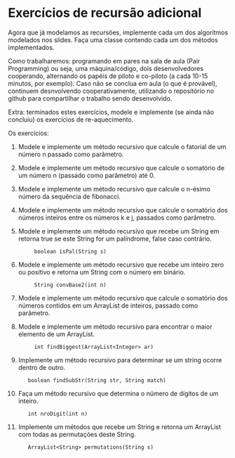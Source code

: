 # Exercícios de recursão adicional

Agora que já modelamos as recursões, implemente cada um dos algorítmos modelados nos slides.
Faça uma classe contendo cada um dos métodos implementados.

Como trabalharemos: programando em pares na sala de aula (Pair Programming) ou seja, uma máquina/código, dois desenvolvedores cooperando, alternando os papéis de piloto e co-piloto (a cada 10-15 minutos, por exemplo). Caso não se conclua em aula (o que é provável), continuem desnvolvendo cooperativamente, utilizando o repositório no github para compartilhar o trabalho sendo desenvolvido.

Extra: terminados estes exercícios, modele e implemente (se ainda não concluiu) os exercícios de re-aquecimento.


Os exercícios:

1. Modele e implemente um método recursivo que calcule o fatorial de um número n passado como parâmetro.

1. Modele e implemente um método recursivo que calcule o somatório de um número n (passado como parâmetro) até 0.

1. Modele e implemente um método recursivo que calcule o n-ésimo número da sequência de fibonacci.

1. Modele e implemente um método recursivo que calcule o somatório dos números inteiros entre os números k e j, passados como parâmetro.

1. Modele e implemente um método recursivo que recebe um String em retorna true se este String for um palíndrome, false caso contrário.
    ``` 
         boolean isPal(String s) 
    ```
1. Modele e implemente um método recursivo que recebe um inteiro zero ou positivo e retorna um String com o número em binário.
    ``` 
         String convBase2(int n) 
    ``` 
1. Modele e implemente um método recursivo que calcule o somatório dos números contidos em um ArrayList de inteiros, passado como parâmetro.

1. Modele e implemente um método recursivo para encontrar o maior elemento de um ArrayList.
    ``` 
         int findBiggest(ArrayList<Integer> ar) 
    ``` 

1. Implemente um método recursivo para determinar se um string ocorre dentro de outro.
	  ``` 
         boolean findSubStr(String str, String match)
	  ``` 
1. Faça um método recursivo que determina o número de dígitos de um inteiro.
	  ``` 
         int nroDigit(int n)
	  ``` 
1. Implemente um métodos que recebe um String e retorna um ArrayList com todas as permutações deste String.
	  ``` 
         ArrayList<String> permutations(String s)
	  ``` 

